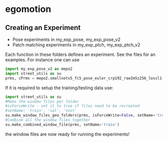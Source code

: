 # egomotion

Creating an Experiment
----------------------

- Pose experiments in my_exp_pose, my_exp_pose_v2
- Patch matching experiments in my_exp_ptch, my_exp_ptch_v2

Each function in these folders defines an experiment. See the files for an examples.
For instance one can use

```python
import my_exp_pose_v2 as mepo2
import street_utils as su
prms, cPrms = mepo2.smallnetv5_fc5_pose_euler_crp192_rawImSz256_lossl1()
```

If it is required to setup the training/testing data use:
```python
import street_utils as su
#Make the window files per folder
#isForceWrite - set it to true if files need to be recreated
#setName: 'train', 'val', 'test'
su.make_window_files_geo_folders(prms, isForceWrite=False, setName='train')
#Combine all the window files together
su.make_combined_window_file(prms, setName='train')
```
the window files are now ready for running the experiments! 



